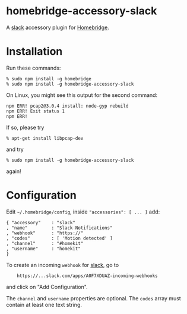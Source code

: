 # homebridge-accessory-slack
A [slack](https://slack.com) accessory plugin for [Homebridge](https://github.com/nfarina/homebridge).

# Installation
Run these commands:

    % sudo npm install -g homebridge
    % sudo npm install -g homebridge-accessory-slack

On Linux, you might see this output for the second command:

    npm ERR! pcap2@3.0.4 install: node-gyp rebuild
    npm ERR! Exit status 1
    npm ERR!

If so, please try

    % apt-get install libpcap-dev

and try

    % sudo npm install -g homebridge-accessory-slack

again!

# Configuration
Edit `~/.homebridge/config`, inside `"accessories": [ ... ]` add:

    { "accessory"    : "slack"
    , "name"         : "Slack Notifications"
    , "webhook"      : "https://"
    , "codes"        : [ 'Motion detected' ]
    , "channel"      : "#homekit"
    , "username"     : "homekit"
    }

To create an incoming `webhook` for [slack](https://slack.com),
go to

        https://...slack.com/apps/A0F7XDUAZ-incoming-webhooks

and click on "Add Configuration".

The `channel` and `username` properties are optional.
The `codes` array must contain at least one text string.
